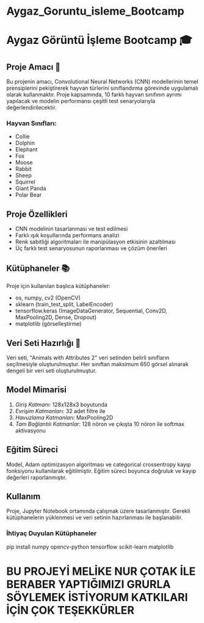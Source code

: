 # Aygaz_Goruntu_isleme_Bootcamp

# Aygaz Görüntü İşleme Bootcamp 🎓

## Proje Amacı 🔎
Bu projenin amacı, Convolutional Neural Networks (CNN) modellerinin temel prensiplerini pekiştirerek hayvan türlerini sınıflandırma görevinde uygulamalı olarak kullanmaktır. Proje kapsamında, 10 farklı hayvan sınıfının ayrımı yapılacak ve modelin performansı çeşitli test senaryolarıyla değerlendirilecektir.

### Hayvan Sınıfları:
- Collie
- Dolphin
- Elephant
- Fox
- Moose
- Rabbit
- Sheep
- Squirrel
- Giant Panda
- Polar Bear

## Proje Özellikleri
- CNN modelinin tasarlanması ve test edilmesi
- Farklı ışık koşullarında performans analizi
- Renk sabitliği algoritmaları ile manipülasyon etkisinin azaltılması
- Üç farklı test senaryosunun raporlanması ve çözüm önerileri

## Kütüphaneler 📚
Proje için kullanılan başlıca kütüphaneler:
- os, numpy, cv2 (OpenCV)
- sklearn (train_test_split, LabelEncoder)
- tensorflow.keras (ImageDataGenerator, Sequential, Conv2D, MaxPooling2D, Dense, Dropout)
- matplotlib (görselleştirme)

## Veri Seti Hazırlığı 💎
Veri seti, "Animals with Attributes 2" veri setinden belirli sınıfların seçilmesiyle oluşturulmuştur. Her sınıftan maksimum 650 görsel alınarak dengeli bir veri seti oluşturulmuştur.

## Model Mimarisi
1. *Giriş Katmanı:* 128x128x3 boyutunda
2. *Evrişim Katmanları:* 32 adet filtre ile
3. *Havuzlama Katmanları:* MaxPooling2D
4. *Tam Bağlantılı Katmanlar:* 128 nöron ve çıkışta 10 nöron ile softmax aktivasyonu

## Eğitim Süreci
Model, Adam optimizasyon algoritması ve categorical crossentropy kayıp fonksiyonu kullanılarak eğitilmiştir. Eğitim süreci boyunca doğruluk ve kayıp değerleri raporlanmıştır.

## Kullanım
Proje, Jupyter Notebook ortamında çalışmak üzere tasarlanmıştır. Gerekli kütüphanelerin yüklenmesi ve veri setinin hazırlanması ile başlanabilir.

### İhtiyaç Duyulan Kütüphaneler

pip install numpy opencv-python tensorflow scikit-learn matplotlib

# BU PROJEYİ MELİKE NUR ÇOTAK İLE BERABER YAPTIĞIMIZI GRURLA SÖYLEMEK İSTİYORUM KATKILARI İÇİN ÇOK TEŞEKKÜRLER
